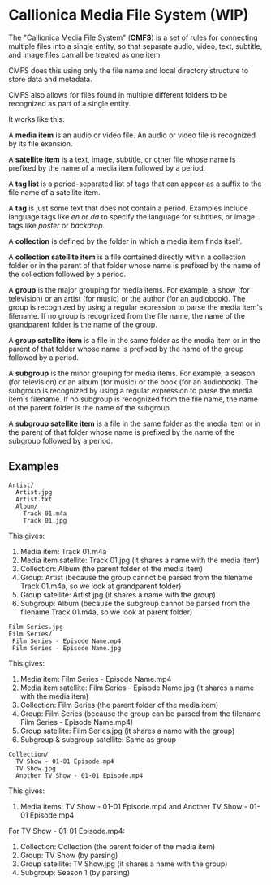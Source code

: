 # Callionica Media File System (WIP)

The "Callionica Media File System" (**CMFS**) is a set of rules for connecting multiple files into 
a single entity, so that separate audio, video, text, subtitle, and image files can all be treated
as one item.

CMFS does this using only the file name and local directory structure to store data and metadata.

CMFS also allows for files found in multiple different folders to be recognized as part of a single entity.

It works like this:

A **media item** is an audio or video file.
An audio or video file is recognized by its file exension.

A **satellite item** is a text, image, subtitle, or other file whose name is prefixed by the name of a media item followed by a period.

A **tag list** is a period-separated list of tags that can appear as a suffix to the file name of a satellite item.

A **tag** is just some text that does not contain a period. Examples include language tags like *en* or *da* to specify the language for subtitles, or image tags like *poster* or *backdrop*.

A **collection** is defined by the folder in which a media item finds itself.

A **collection satellite item** is a file contained directly within a collection folder or in the parent of that folder whose name is prefixed by the name of the collection followed by a period.

A **group** is the major grouping for media items. For example, a show (for television) or an artist (for music) or the author (for an audiobook). The group is recognized by using a regular expression to parse the media item's filename. If no group is recognized from the file name, the name of the grandparent folder is the name of the group.

A **group satellite item** is a file in the same folder as the media item or in the parent of that folder whose name is prefixed by the name of the group followed by a period.

A **subgroup** is the minor grouping for media items. For example, a season (for television) or an album (for music) or the book (for an audiobook). The subgroup is recognized by using a regular expression to parse the media item's filename. If no subgroup is recognized from the file name, the name of the parent folder is the name of the subgroup.

A **subgroup satellite item** is a file in the same folder as the media item or in the parent of that folder whose name is prefixed by the name of the subgroup followed by a period.

## Examples

```
Artist/
  Artist.jpg
  Artist.txt
  Album/
    Track 01.m4a
    Track 01.jpg
 ```
 
This gives:
1. Media item: Track 01.m4a
2. Media item satellite: Track 01.jpg (it shares a name with the media item)
3. Collection: Album (the parent folder of the media item)
4. Group: Artist (because the group cannot be parsed from the filename Track 01.m4a, so we look at grandparent folder)
5. Group satellite: Artist.jpg (it shares a name with the group)
6. Subgroup: Album (because the subgroup cannot be parsed from the filename Track 01.m4a, so we look at parent folder)
 
 
 ```
Film Series.jpg
Film Series/
  Film Series - Episode Name.mp4
  Film Series - Episode Name.jpg
 ```

This gives:
1. Media item: Film Series - Episode Name.mp4
2. Media item satellite: Film Series - Episode Name.jpg (it shares a name with the media item)
3. Collection: Film Series (the parent folder of the media item)
4. Group: Film Series (because the group can be parsed from the filename Film Series - Episode Name.mp4)
5. Group satellite: Film Series.jpg (it shares a name with the group)
6. Subgroup & subgroup satellite: Same as group

```
Collection/
  TV Show - 01-01 Episode.mp4
  TV Show.jpg
  Another TV Show - 01-01 Episode.mp4
```

This gives:
1. Media items: TV Show - 01-01 Episode.mp4 and Another TV Show - 01-01 Episode.mp4


For TV Show - 01-01 Episode.mp4:
1. Collection: Collection (the parent folder of the media item)
2. Group: TV Show (by parsing)
3. Group satellite: TV Show.jpg (it shares a name with the group)
4. Subgroup: Season 1 (by parsing)

    
    
